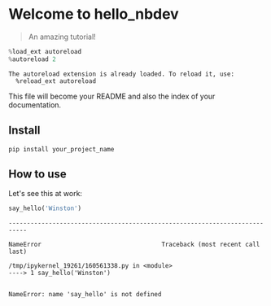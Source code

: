 # Welcome to hello_nbdev
> An amazing tutorial!


```python
%load_ext autoreload
%autoreload 2
```

    The autoreload extension is already loaded. To reload it, use:
      %reload_ext autoreload


This file will become your README and also the index of your documentation.

## Install

`pip install your_project_name`

## How to use

Let's see this at work:

```python
say_hello('Winston')
```


    ---------------------------------------------------------------------------

    NameError                                 Traceback (most recent call last)

    /tmp/ipykernel_19261/160561338.py in <module>
    ----> 1 say_hello('Winston')
    

    NameError: name 'say_hello' is not defined

